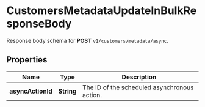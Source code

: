 

# CustomersMetadataUpdateInBulkResponseBody

Response body schema for **POST** `v1/customers/metadata/async`.

## Properties

| Name | Type | Description |
|------------ | ------------- | ------------- |
|**asyncActionId** | **String** | The ID of the scheduled asynchronous action. |



